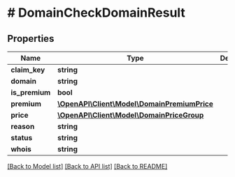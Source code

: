 # # DomainCheckDomainResult

## Properties

Name | Type | Description | Notes
------------ | ------------- | ------------- | -------------
**claim_key** | **string** |  | [optional]
**domain** | **string** |  | [optional]
**is_premium** | **bool** |  | [optional]
**premium** | [**\OpenAPI\Client\Model\DomainPremiumPrice**](DomainPremiumPrice.md) |  | [optional]
**price** | [**\OpenAPI\Client\Model\DomainPriceGroup**](DomainPriceGroup.md) |  | [optional]
**reason** | **string** |  | [optional]
**status** | **string** |  | [optional]
**whois** | **string** |  | [optional]

[[Back to Model list]](../../README.md#models) [[Back to API list]](../../README.md#endpoints) [[Back to README]](../../README.md)

